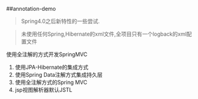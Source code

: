 ##annotation-demo

> Spring4.0之后新特性的一些尝试.

> 未使用任何Spring,Hibernate的xml文件,全项目只有一个logback的xml配置文件

使用全注解的方式开发SpringMVC

1. 使用JPA-Hibernate的集成方式
2. 使用Spring Data注解方式集成持久层
3. 使用全注解方式的Spring MVC
4. jsp视图解析器默认JSTL